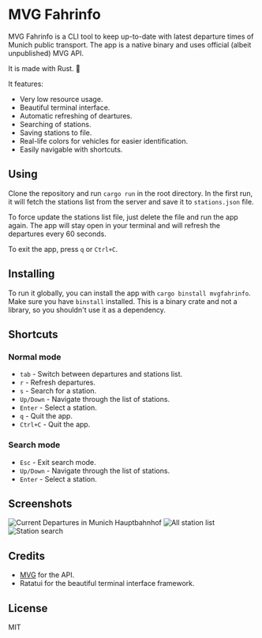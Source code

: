 # MVG Fahrinfo

MVG Fahrinfo is a CLI tool to keep up-to-date with latest departure times of Munich public transport.
The app is a native binary and uses official (albeit unpublished) MVG API.

It is made with Rust. 🦀

It features:

- Very low resource usage.
- Beautiful terminal interface.
- Automatic refreshing of deartures.
- Searching of stations.
- Saving stations to file.
- Real-life colors for vehicles for easier identification.
- Easily navigable with shortcuts.

## Using

Clone the repository and run `cargo run` in the root directory.
In the first run, it will fetch the stations list from the server and save it to `stations.json` file.

To force update the stations list file, just delete the file and run the app again.
The app will stay open in your terminal and will refresh the departures every 60 seconds.

To exit the app, press `q` or `Ctrl+C`.

## Installing

To run it globally, you can install the app with `cargo binstall mvgfahrinfo`. Make sure you have `binstall` installed.
This is a binary crate and not a library, so you shouldn't use it as a dependency.

## Shortcuts

### Normal mode

- `tab` - Switch between departures and stations list.
- `r` - Refresh departures.
- `s` - Search for a station.
- `Up/Down` - Navigate through the list of stations.
- `Enter` - Select a station.
- `q` - Quit the app.
- `Ctrl+C` - Quit the app.

### Search mode

- `Esc` - Exit search mode.
- `Up/Down` - Navigate through the list of stations.
- `Enter` - Select a station.

## Screenshots

![Current Departures in Munich Hauptbahnhof](https://imgur.com/jsHDPsd.png)
![All station list](https://imgur.com/8hVONcX.png)
![Station search](https://imgur.com/7d4Xk6Q.png)

## Credits

- [MVG](https://mvg.de) for the API.
- Ratatui for the beautiful terminal interface framework.

## License

MIT
